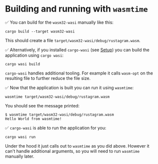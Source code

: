 # Building and running with `wasmtime`

✅ You can build for the `wasm32-wasi` manually like this:

```
cargo build --target wasm32-wasi
```

This should create a file `target/wasm32-wasi/debug/rustagram.wasm`.

✅ Alternatively, if you installed `cargo-wasi` (see [Setup](../../setup.md#wasi-tooling)) you can build the application using `cargo wasi`:

```
cargo wasi build
```

`cargo-wasi` handles additional tooling.
For example it calls `wasm-opt` on the resulting file to further reduce the file size.

✅ Now that the application is built you can run it using `wasmtime`:

```
wasmtime target/wasm32-wasi/debug/rustagram.wasm
```

You should see the message printed:

```
$ wasmtime target/wasm32-wasi/debug/rustagram.wasm
Hello World from wasmtime!
```

✅ `cargo-wasi` is able to run the application for you:

```
cargo wasi run
```

Under the hood it just calls out to `wasmtime` as you did above.
However it can't handle additional arguments, so you will need to run `wasmtime` manually later.
